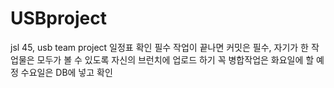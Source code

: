 # USBproject
jsl 45, usb team project
일정표 확인 필수
작업이 끝나면 커밋은 필수, 자기가 한 작업물은 모두가 볼 수 있도록
자신의 브런치에 업로드 하기 꼭
병합작업은 화요일에 할 예정
수요일은 DB에 넣고 확인
